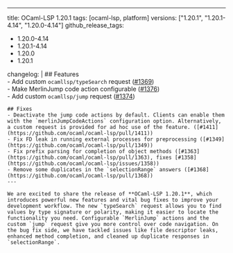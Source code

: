 ---
title: OCaml-LSP 1.20.1
tags: [ocaml-lsp, platform]
versions: ["1.20.1", "1.20.1-4.14", "1.20.0-4.14"]
github_release_tags:
- 1.20.0-4.14
- 1.20.1-4.14
- 1.20.0
- 1.20.1

changelog: |
    ## Features  
    - Add custom `ocamllsp/typeSearch` request ([#1369](https://github.com/ocaml/ocaml-lsp/pull/1369))  
    - Make MerlinJump code action configurable ([#1376](https://github.com/ocaml/ocaml-lsp/pull/1376))  
    - Add custom `ocamllsp/jump` request ([#1374](https://github.com/ocaml/ocaml-lsp/pull/1374))  

    ## Fixes  
    - Deactivate the jump code actions by default. Clients can enable them with the `merlinJumpCodeActions` configuration option. Alternatively, a custom request is provided for ad hoc use of the feature. ([#1411](https://github.com/ocaml/ocaml-lsp/pull/1411))  
    - Fix FD leak in running external processes for preprocessing ([#1349](https://github.com/ocaml/ocaml-lsp/pull/1349))  
    - Fix prefix parsing for completion of object methods ([#1363](https://github.com/ocaml/ocaml-lsp/pull/1363), fixes [#1358](https://github.com/ocaml/ocaml-lsp/issues/1358))  
    - Remove some duplicates in the `selectionRange` answers ([#1368](https://github.com/ocaml/ocaml-lsp/pull/1368))  
    ---
    
    We are excited to share the release of **OCaml-LSP 1.20.1**, which introduces powerful new features and vital bug fixes to improve your development workflow. The new `typeSearch` request allows you to find values by type signature or polarity, making it easier to locate the functionality you need. Configurable `MerlinJump` actions and the custom `jump` request give you more control over code navigation. On the bug fix side, we have tackled issues like file descriptor leaks, enhanced method completion, and cleaned up duplicate responses in `selectionRange`. 
